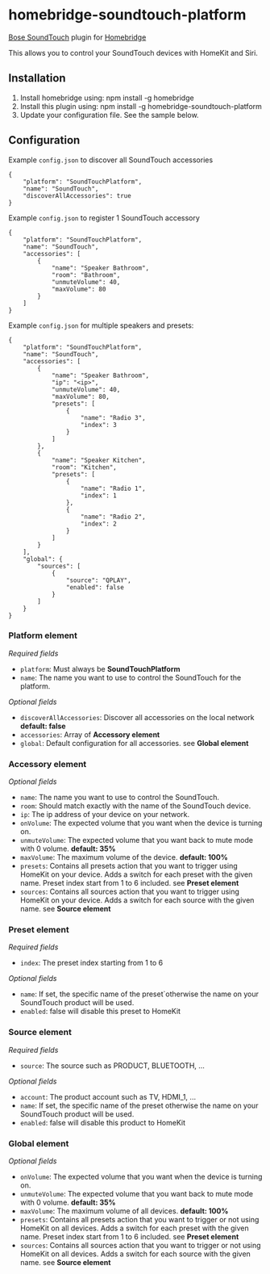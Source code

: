 # homebridge-soundtouch-platform

[Bose SoundTouch](https://www.bose.com/soundtouch-systems.html) plugin for [Homebridge](https://github.com/nfarina/homebridge)

This allows you to control your SoundTouch devices with HomeKit and Siri.

## Installation
1. Install homebridge using: npm install -g homebridge
2. Install this plugin using: npm install -g homebridge-soundtouch-platform
3. Update your configuration file. See the sample below.

## Configuration
Example `config.json` to discover all SoundTouch accessories

```
{
    "platform": "SoundTouchPlatform",
    "name": "SoundTouch",
    "discoverAllAccessories": true
}
```

Example `config.json` to register 1 SoundTouch accessory

```
{
    "platform": "SoundTouchPlatform",
    "name": "SoundTouch",
    "accessories": [
        {
            "name": "Speaker Bathroom",
            "room": "Bathroom",
            "unmuteVolume": 40,
            "maxVolume": 80
        }
    ]
}
```

Example `config.json` for multiple speakers and presets:

```
{
    "platform": "SoundTouchPlatform",
    "name": "SoundTouch",
    "accessories": [
        {
            "name": "Speaker Bathroom",
            "ip": "<ip>",
            "unmuteVolume": 40,
            "maxVolume": 80,
            "presets": [
                {
                    "name": "Radio 3",
                    "index": 3
                }
            ]
        },
        {
            "name": "Speaker Kitchen",
            "room": "Kitchen",
            "presets": [
                {
                    "name": "Radio 1",
                    "index": 1
                },
                {
                    "name": "Radio 2",
                    "index": 2
                }
            ]
        }
    ],
    "global": {
        "sources": [
            {
                "source": "QPLAY",
                "enabled": false
            }
        ]
    }
}
```

### Platform element
*Required fields*
* `platform`: Must always be **SoundTouchPlatform** 
* `name`: The name you want to use to control the SoundTouch for the platform.

*Optional fields*
* `discoverAllAccessories`: Discover all accessories on the local network **default: false**  
* `accessories`: Array of **Accessory element**
* `global`: Default configuration for all accessories. see **Global element**

### Accessory element
*Optional fields*
* `name`: The name you want to use to control the SoundTouch.
* `room`: Should match exactly with the name of the SoundTouch device.
* `ip`: The ip address of your device on your network.
* `onVolume`: The expected volume that you want when the device is turning on.
* `unmuteVolume`: The expected volume that you want back to mute mode with 0 volume. **default: 35%**
* `maxVolume`: The maximum volume of the device. **default: 100%**
* `presets`: Contains all presets action that you want to trigger using HomeKit on your device. Adds a switch for each preset with the given name.
 Preset index start from 1 to 6 included. see **Preset element**
* `sources`: Contains all sources action that you want to trigger using HomeKit on your device. Adds a switch for each source with the given name. see **Source element**
  
### Preset element
*Required fields*
* `index`: The preset index starting from 1 to 6

*Optional fields*
* `name`: If set, the specific name of the preset`otherwise the name on your SoundTouch product will be used.
* `enabled`: false will disable this preset to HomeKit

### Source element
*Required fields*
* `source`: The source such as PRODUCT, BLUETOOTH, ...

*Optional fields*
* `account`: The product account such as TV, HDMI_1, ...
* `name`: If set, the specific name of the preset otherwise the name on your SoundTouch product will be used.
* `enabled`: false will disable this product to HomeKit

### Global element
*Optional fields*
* `onVolume`: The expected volume that you want when the device is turning on.
* `unmuteVolume`: The expected volume that you want back to mute mode with 0 volume. **default: 35%**
* `maxVolume`: The maximum volume of all devices. **default: 100%**
* `presets`: Contains all presets action that you want to trigger or not using HomeKit on all devices. Adds a switch for each preset with the given name.
 Preset index start from 1 to 6 included. see **Preset element**
* `sources`: Contains all sources action that you want to trigger or not using HomeKit on all devices. Adds a switch for each source with the given name. see **Source element**
  